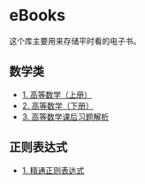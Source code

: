 # eBooks

这个库主要用来存储平时看的电子书。

## 数学类

- [1. 高等数学（上册）](https://github.com/Jessica-Jiang-92/eBooks/blob/main/%E6%95%B0%E5%AD%A6%E7%B1%BB/%E9%AB%98%E7%AD%89%E6%95%B0%E5%AD%A6%EF%BC%88%E4%B8%8A%E5%86%8C%EF%BC%89.pdf)
- [2. 高等数学（下册）](https://github.com/Jessica-Jiang-92/eBooks/blob/main/%E6%95%B0%E5%AD%A6%E7%B1%BB/%E9%AB%98%E7%AD%89%E6%95%B0%E5%AD%A6%EF%BC%88%E4%B8%8B%E5%86%8C%EF%BC%89.pdf)
- [3. 高等数学课后习题解析](https://github.com/Jessica-Jiang-92/eBooks/blob/main/%E6%95%B0%E5%AD%A6%E7%B1%BB/%E8%AF%BE%E5%90%8E%E4%B9%A0%E9%A2%98%E8%A7%A3%E6%9E%90.pdf)


## 正则表达式

- [1. 精通正则表达式]()
